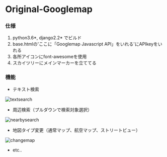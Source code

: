 # Original-Googlemap
### 仕様
1. python3.6*, django2.2* でビルド
1. base.htmlの'ここに「Googlemap Javascript API」をいれる'にAPIkeyをいれる
1. 各所アイコンにfont-awesomeを使用
1. スカイツリーにメインマーカーを立ててる

### 機能
- テキスト検索


![textsearch](https://user-images.githubusercontent.com/35129131/82026738-210ab280-96ce-11ea-9242-6ecfd9827b6e.gif)
- 周辺検索（プルダウンで検索対象選択）


![nearbysearch](https://user-images.githubusercontent.com/35129131/82026690-105a3c80-96ce-11ea-8e75-4d726b006112.gif)
- 地図タイプ変更（通常マップ、航空マップ、ストリートビュー）


![changemap](https://user-images.githubusercontent.com/35129131/82026629-f91b4f00-96cd-11ea-9a86-04b68827ef05.gif)
- etc..
